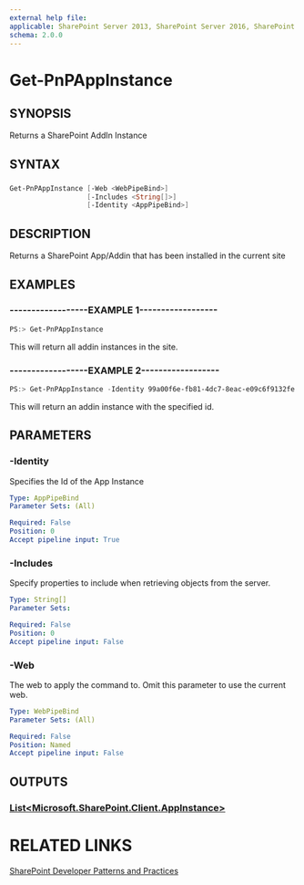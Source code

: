 ```yaml
---
external help file:
applicable: SharePoint Server 2013, SharePoint Server 2016, SharePoint Online
schema: 2.0.0
---
```

# Get-PnPAppInstance

## SYNOPSIS
Returns a SharePoint AddIn Instance

## SYNTAX 

### 
```powershell
Get-PnPAppInstance [-Web <WebPipeBind>]
                   [-Includes <String[]>]
                   [-Identity <AppPipeBind>]
```

## DESCRIPTION
Returns a SharePoint App/Addin that has been installed in the current site

## EXAMPLES

### ------------------EXAMPLE 1------------------
```powershell
PS:> Get-PnPAppInstance
```

This will return all addin instances in the site.

### ------------------EXAMPLE 2------------------
```powershell
PS:> Get-PnPAppInstance -Identity 99a00f6e-fb81-4dc7-8eac-e09c6f9132fe
```

This will return an addin instance with the specified id.

## PARAMETERS

### -Identity
Specifies the Id of the App Instance

```yaml
Type: AppPipeBind
Parameter Sets: (All)

Required: False
Position: 0
Accept pipeline input: True
```

### -Includes
Specify properties to include when retrieving objects from the server.

```yaml
Type: String[]
Parameter Sets: 

Required: False
Position: 0
Accept pipeline input: False
```

### -Web
The web to apply the command to. Omit this parameter to use the current web.

```yaml
Type: WebPipeBind
Parameter Sets: (All)

Required: False
Position: Named
Accept pipeline input: False
```

## OUTPUTS

### [List<Microsoft.SharePoint.Client.AppInstance>](https://msdn.microsoft.com/en-us/library/microsoft.sharepoint.client.appinstance.aspx)

# RELATED LINKS

[SharePoint Developer Patterns and Practices](http://aka.ms/sppnp)